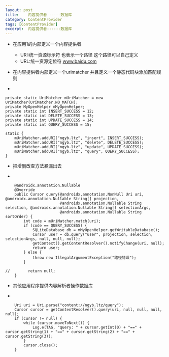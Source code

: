 ```yaml
---
layout: post
title:    内容提供者------数据库
category: ContentProvider
tags: [ContentProvider]
excerpt:  内容提供者------数据库
---
```


- 在应用1的内部定义一个内容提供者 
	- URI:统一资源标示符 也表示一个路径 这个路径可以自己定义
	- URL:统一资源定位符 www.baidu.com

- 在内容提供者内部定义一个urimatcher 并且定义一个静态代码块添加匹配规则 

-

	private static UriMatcher mUriMatcher = new UriMatcher(UriMatcher.NO_MATCH);
    private MyOpenHelper mMyOpenHelper;
    private static int INSERT_SUCCESS = 12;
    private static int DELETE_SUCCESS = 13;
    private static int UPDATE_SUCCESS = 14;
    private static int QUERY_SUCCESS = 15;

    static {
        mUriMatcher.addURI("ngyb.ltz", "insert", INSERT_SUCCESS);
        mUriMatcher.addURI("ngyb.ltz", "delete", DELETE_SUCCESS);
        mUriMatcher.addURI("ngyb.ltz", "update", UPDATE_SUCCESS);
        mUriMatcher.addURI("ngyb.ltz", "query", QUERY_SUCCESS);
    } 


- 把增删改查方法暴漏出去

-


	    @androidx.annotation.Nullable
	    @Override
	    public Cursor query(@androidx.annotation.NonNull Uri uri, @androidx.annotation.Nullable String[] projection,
	                        @androidx.annotation.Nullable String selection, @androidx.annotation.Nullable String[] selectionArgs,
	                        @androidx.annotation.Nullable String sortOrder) {
	        int code = mUriMatcher.match(uri);
	        if (code == QUERY_SUCCESS) {
	            SQLiteDatabase db = mMyOpenHelper.getWritableDatabase();
	            Cursor user = db.query("user", projection, selection, selectionArgs, null, null, null);
	            getContext().getContentResolver().notifyChange(uri, null);
	            return user;
	        } else {
	            throw new IllegalArgumentException("路径错误");
	        }
	
	//        return null;
	    }


- 其他应用程序提供内容解析者操作数据库

-

		Uri uri = Uri.parse("content://ngyb.ltz/query");
        Cursor cursor = getContentResolver().query(uri, null, null, null, null);
        if (cursor != null) {
            while (cursor.moveToNext()) {
                Log.e(TAG, "query: " + cursor.getInt(0) + "==" + cursor.getString(1) + "==" + cursor.getString(2) + "==" + cursor.getString(3));
            }
            cursor.close();
        }



